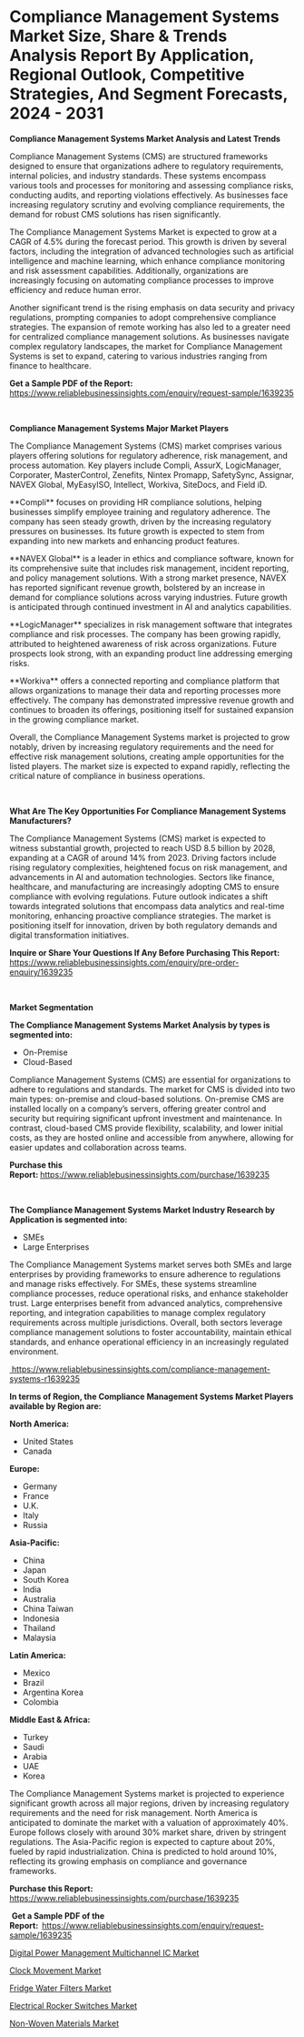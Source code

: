 <p><h1>Compliance Management Systems Market Size, Share & Trends Analysis Report By Application, Regional Outlook, Competitive Strategies, And Segment Forecasts, 2024 - 2031</h1></p><p><strong>Compliance Management Systems Market Analysis and Latest Trends</strong></p>
<p><p>Compliance Management Systems (CMS) are structured frameworks designed to ensure that organizations adhere to regulatory requirements, internal policies, and industry standards. These systems encompass various tools and processes for monitoring and assessing compliance risks, conducting audits, and reporting violations effectively. As businesses face increasing regulatory scrutiny and evolving compliance requirements, the demand for robust CMS solutions has risen significantly.</p><p>The Compliance Management Systems Market is expected to grow at a CAGR of 4.5% during the forecast period. This growth is driven by several factors, including the integration of advanced technologies such as artificial intelligence and machine learning, which enhance compliance monitoring and risk assessment capabilities. Additionally, organizations are increasingly focusing on automating compliance processes to improve efficiency and reduce human error. </p><p>Another significant trend is the rising emphasis on data security and privacy regulations, prompting companies to adopt comprehensive compliance strategies. The expansion of remote working has also led to a greater need for centralized compliance management solutions. As businesses navigate complex regulatory landscapes, the market for Compliance Management Systems is set to expand, catering to various industries ranging from finance to healthcare.</p></p>
<p><strong>Get a Sample PDF of the Report:&nbsp;</strong> <a href="https://www.reliablebusinessinsights.com/enquiry/request-sample/1639235?utm_campaign=62&utm_medium=2&utm_source=Github&utm_content=ia&utm_term=27122024&utm_id=compliance-management-systems">https://www.reliablebusinessinsights.com/enquiry/request-sample/1639235</a></p>
<p>&nbsp;</p>
<p><strong>Compliance Management Systems Major Market Players</strong></p>
<p><p>The Compliance Management Systems (CMS) market comprises various players offering solutions for regulatory adherence, risk management, and process automation. Key players include Compli, AssurX, LogicManager, Corporater, MasterControl, Zenefits, Nintex Promapp, SafetySync, Assignar, NAVEX Global, MyEasyISO, Intellect, Workiva, SiteDocs, and Field iD.</p><p>**Compli** focuses on providing HR compliance solutions, helping businesses simplify employee training and regulatory adherence. The company has seen steady growth, driven by the increasing regulatory pressures on businesses. Its future growth is expected to stem from expanding into new markets and enhancing product features.</p><p>**NAVEX Global** is a leader in ethics and compliance software, known for its comprehensive suite that includes risk management, incident reporting, and policy management solutions. With a strong market presence, NAVEX has reported significant revenue growth, bolstered by an increase in demand for compliance solutions across varying industries. Future growth is anticipated through continued investment in AI and analytics capabilities.</p><p>**LogicManager** specializes in risk management software that integrates compliance and risk processes. The company has been growing rapidly, attributed to heightened awareness of risk across organizations. Future prospects look strong, with an expanding product line addressing emerging risks.</p><p>**Workiva** offers a connected reporting and compliance platform that allows organizations to manage their data and reporting processes more effectively. The company has demonstrated impressive revenue growth and continues to broaden its offerings, positioning itself for sustained expansion in the growing compliance market.</p><p>Overall, the Compliance Management Systems market is projected to grow notably, driven by increasing regulatory requirements and the need for effective risk management solutions, creating ample opportunities for the listed players. The market size is expected to expand rapidly, reflecting the critical nature of compliance in business operations.</p></p>
<p>&nbsp;</p>
<p><strong>What Are The Key Opportunities For Compliance Management Systems Manufacturers?</strong></p>
<p><p>The Compliance Management Systems (CMS) market is expected to witness substantial growth, projected to reach USD 8.5 billion by 2028, expanding at a CAGR of around 14% from 2023. Driving factors include rising regulatory complexities, heightened focus on risk management, and advancements in AI and automation technologies. Sectors like finance, healthcare, and manufacturing are increasingly adopting CMS to ensure compliance with evolving regulations. Future outlook indicates a shift towards integrated solutions that encompass data analytics and real-time monitoring, enhancing proactive compliance strategies. The market is positioning itself for innovation, driven by both regulatory demands and digital transformation initiatives.</p></p>
<p><strong>Inquire or Share Your Questions If Any Before Purchasing This Report:</strong> <a href="https://www.reliablebusinessinsights.com/enquiry/pre-order-enquiry/1639235?utm_campaign=62&utm_medium=2&utm_source=Github&utm_content=ia&utm_term=27122024&utm_id=compliance-management-systems">https://www.reliablebusinessinsights.com/enquiry/pre-order-enquiry/1639235</a></p>
<p>&nbsp;</p>
<p><strong>Market Segmentation</strong></p>
<p><strong>The Compliance Management Systems Market Analysis by types is segmented into:</strong></p>
<p><ul><li>On-Premise</li><li>Cloud-Based</li></ul></p>
<p><p>Compliance Management Systems (CMS) are essential for organizations to adhere to regulations and standards. The market for CMS is divided into two main types: on-premise and cloud-based solutions. On-premise CMS are installed locally on a company’s servers, offering greater control and security but requiring significant upfront investment and maintenance. In contrast, cloud-based CMS provide flexibility, scalability, and lower initial costs, as they are hosted online and accessible from anywhere, allowing for easier updates and collaboration across teams.</p></p>
<p><strong>Purchase this Report:&nbsp;</strong><a href="https://www.reliablebusinessinsights.com/purchase/1639235?utm_campaign=62&utm_medium=2&utm_source=Github&utm_content=ia&utm_term=27122024&utm_id=compliance-management-systems">https://www.reliablebusinessinsights.com/purchase/1639235</a></p>
<p>&nbsp;</p>
<p><strong>The Compliance Management Systems Market Industry Research by Application is segmented into:</strong></p>
<p><ul><li>SMEs</li><li>Large Enterprises</li></ul></p>
<p><p>The Compliance Management Systems market serves both SMEs and large enterprises by providing frameworks to ensure adherence to regulations and manage risks effectively. For SMEs, these systems streamline compliance processes, reduce operational risks, and enhance stakeholder trust. Large enterprises benefit from advanced analytics, comprehensive reporting, and integration capabilities to manage complex regulatory requirements across multiple jurisdictions. Overall, both sectors leverage compliance management solutions to foster accountability, maintain ethical standards, and enhance operational efficiency in an increasingly regulated environment.</p></p>
<p><a href="https://www.reliablebusinessinsights.com/compliance-management-systems-r1639235?utm_campaign=62&utm_medium=2&utm_source=Github&utm_content=ia&utm_term=27122024&utm_id=compliance-management-systems">&nbsp;https://www.reliablebusinessinsights.com/compliance-management-systems-r1639235</a></p>
<p><strong>In terms of Region, the Compliance Management Systems Market Players available by Region are:</strong></p>
<p>
    <p> <strong> North America: </strong>
        <ul>
            <li>United States</li>
            <li>Canada</li>
        </ul>
        </p> 
    <p> <strong> Europe: </strong>
        <ul>
            <li>Germany</li>
            <li>France</li>
            <li>U.K.</li>
            <li>Italy</li>
            <li>Russia</li>
        </ul>
        </p> 
    <p> <strong> Asia-Pacific: </strong>
        <ul>
            <li>China</li>
            <li>Japan</li>
            <li>South Korea</li>
            <li>India</li>
            <li>Australia</li>
            <li>China Taiwan</li>
            <li>Indonesia</li>
            <li>Thailand</li>
            <li>Malaysia</li>
        </ul>
        </p> 
    <p> <strong> Latin America: </strong>
        <ul>
            <li>Mexico</li>
            <li>Brazil</li>
            <li>Argentina Korea</li>
            <li>Colombia</li>
        </ul>
        </p> 
    <p> <strong> Middle East & Africa: </strong>
        <ul>
            <li>Turkey</li>
            <li>Saudi</li>
            <li>Arabia</li>
            <li>UAE</li>
            <li>Korea</li>
        </ul>
    </p>
    </p>
<p><p>The Compliance Management Systems market is projected to experience significant growth across all major regions, driven by increasing regulatory requirements and the need for risk management. North America is anticipated to dominate the market with a valuation of approximately 40%. Europe follows closely with around 30% market share, driven by stringent regulations. The Asia-Pacific region is expected to capture about 20%, fueled by rapid industrialization. China is predicted to hold around 10%, reflecting its growing emphasis on compliance and governance frameworks.</p></p>
<p><strong>Purchase this Report: </strong><a href="https://www.reliablebusinessinsights.com/purchase/1639235?utm_campaign=62&utm_medium=2&utm_source=Github&utm_content=ia&utm_term=27122024&utm_id=compliance-management-systems">https://www.reliablebusinessinsights.com/purchase/1639235</a></p>
<p>&nbsp;<strong>Get a Sample PDF of the Report:&nbsp;&nbsp;</strong><a href="https://www.reliablebusinessinsights.com/enquiry/request-sample/1639235?utm_campaign=62&utm_medium=2&utm_source=Github&utm_content=ia&utm_term=27122024&utm_id=compliance-management-systems">https://www.reliablebusinessinsights.com/enquiry/request-sample/1639235</a></p>
<p><strong></strong></p>
<p><p><a href="https://github.com/manesros8/Market-Research-Report-List-1/blob/main/digital-power-management-multichannel-ic-market.md?utm_campaign=62&utm_medium=2&utm_source=Github&utm_content=ia&utm_term=27122024&utm_id=compliance-management-systems">Digital Power Management Multichannel IC Market</a></p><p><a href="https://www.linkedin.com/pulse/a-mkt-nova-vc8zf?utm_campaign=62&utm_medium=2&utm_source=Github&utm_content=ia&utm_term=27122024&utm_id=compliance-management-systems">Clock Movement Market</a></p><p><a href="https://www.linkedin.com/pulse/whats-fueling-fridge-water-filters-markets-growth-6-cagr-projected-bucce?utm_campaign=62&utm_medium=2&utm_source=Github&utm_content=ia&utm_term=27122024&utm_id=compliance-management-systems">Fridge Water Filters Market</a></p><p><a href="https://www.linkedin.com/pulse/explosive-growth-electrical-rocker-switches-market-global-opportunities-upnic?utm_campaign=62&utm_medium=2&utm_source=Github&utm_content=ia&utm_term=27122024&utm_id=compliance-management-systems">Electrical Rocker Switches Market</a></p><p><a href="https://github.com/ulyssacrayne00231/Market-Research-Report-List-1/blob/main/non-woven-materials-market.md?utm_campaign=62&utm_medium=2&utm_source=Github&utm_content=ia&utm_term=27122024&utm_id=compliance-management-systems">Non-Woven Materials Market</a></p></p>